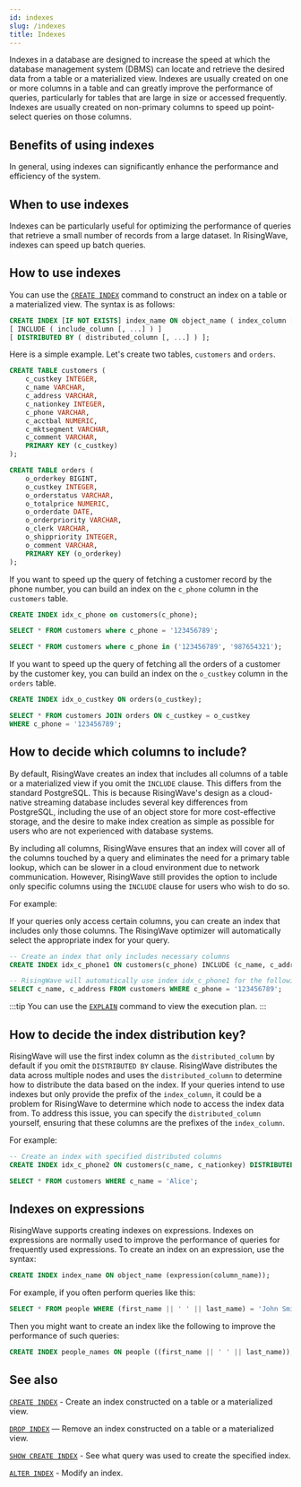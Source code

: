 ```yaml
---
id: indexes
slug: /indexes
title: Indexes
---
```

<head>
  <link rel="canonical" href="https://docs.risingwave.com/docs/current/indexes/" />
</head>

Indexes in a database are designed to increase the speed at which the database management system (DBMS) can locate and retrieve the desired data from a table or a materialized view. Indexes are usually created on one or more columns in a table and can greatly improve the performance of queries, particularly for tables that are large in size or accessed frequently. Indexes are usually created on non-primary columns to speed up point-select queries on those columns.

## Benefits of using indexes

In general, using indexes can significantly enhance the performance and efficiency of the system.

## When to use indexes

Indexes can be particularly useful for optimizing the performance of queries that retrieve a small number of records from a large dataset. In RisingWave, indexes can speed up batch queries.

## How to use indexes

You can use the [`CREATE INDEX`](/sql/commands/sql-create-index.md) command to construct an index on a table or a materialized view. The syntax is as follows:

```sql
CREATE INDEX [IF NOT EXISTS] index_name ON object_name ( index_column [ ASC | DESC ], [, ...] )
[ INCLUDE ( include_column [, ...] ) ]
[ DISTRIBUTED BY ( distributed_column [, ...] ) ];
```

Here is a simple example. Let's create two tables, `customers` and `orders`.

```sql
CREATE TABLE customers (
    c_custkey INTEGER,
    c_name VARCHAR,
    c_address VARCHAR,
    c_nationkey INTEGER,
    c_phone VARCHAR,
    c_acctbal NUMERIC,
    c_mktsegment VARCHAR,
    c_comment VARCHAR,
    PRIMARY KEY (c_custkey)
);

CREATE TABLE orders (
    o_orderkey BIGINT,
    o_custkey INTEGER,
    o_orderstatus VARCHAR,
    o_totalprice NUMERIC,
    o_orderdate DATE,
    o_orderpriority VARCHAR,
    o_clerk VARCHAR,
    o_shippriority INTEGER,
    o_comment VARCHAR,
    PRIMARY KEY (o_orderkey)
);
```

If you want to speed up the query of fetching a customer record by the phone number, you can build an index on the `c_phone` column in the `customers` table.

```sql
CREATE INDEX idx_c_phone on customers(c_phone);

SELECT * FROM customers where c_phone = '123456789';

SELECT * FROM customers where c_phone in ('123456789', '987654321');
```

If you want to speed up the query of fetching all the orders of a customer by the customer key, you can build an index on the `o_custkey` column in the `orders` table.

```sql
CREATE INDEX idx_o_custkey ON orders(o_custkey);

SELECT * FROM customers JOIN orders ON c_custkey = o_custkey 
WHERE c_phone = '123456789';
```

## How to decide which columns to include?

By default, RisingWave creates an index that includes all columns of a table or a materialized view if you omit the `INCLUDE` clause. This differs from the standard PostgreSQL. This is because RisingWave's design as a cloud-native streaming database includes several key differences from PostgreSQL, including the use of an object store for more cost-effective storage, and the desire to make index creation as simple as possible for users who are not experienced with database systems. 

By including all columns, RisingWave ensures that an index will cover all of the columns touched by a query and eliminates the need for a primary table lookup, which can be slower in a cloud environment due to network communication. However, RisingWave still provides the option to include only specific columns using the `INCLUDE` clause for users who wish to do so.

For example:

If your queries only access certain columns, you can create an index that includes only those columns. The RisingWave optimizer will automatically select the appropriate index for your query.

```sql
-- Create an index that only includes necessary columns
CREATE INDEX idx_c_phone1 ON customers(c_phone) INCLUDE (c_name, c_address);

-- RisingWave will automatically use index idx_c_phone1 for the following query since it only access the indexed columns.
SELECT c_name, c_address FROM customers WHERE c_phone = '123456789';
```

:::tip
You can use the [`EXPLAIN`](/sql/commands/sql-explain.md) command to view the execution plan.
:::

## How to decide the index distribution key?

RisingWave will use the first index column as the `distributed_column` by default if you omit the `DISTRIBUTED BY` clause. RisingWave distributes the data across multiple nodes and uses the `distributed_column` to determine how to distribute the data based on the index. If your queries intend to use indexes but only provide the prefix of the `index_column`, it could be a problem for RisingWave to determine which node to access the index data from. To address this issue, you can specify the `distributed_column` yourself, ensuring that these columns are the prefixes of the `index_column`.

For example:

```sql
-- Create an index with specified distributed columns
CREATE INDEX idx_c_phone2 ON customers(c_name, c_nationkey) DISTRIBUTED BY (c_name);

SELECT * FROM customers WHERE c_name = 'Alice';
```

<!--- original examples
The following statement creates an index on the `id` column in the `taxi_trips` table and includes the `distance` and `city` columns as non-key columns in the index.

```sql
CREATE INDEX id_index ON taxi_trips(id) INCLUDE (distance, city);
```

To see the indexes of a table, run the `DESCRIBE` statement. For example:

```sql
DESCRIBE taxi_trips;
```
```
   Name   |               Type                
----------+-----------------------------------
 id       | Int32
 distance | Float64
 city     | Varchar
 id_index | index(id) include(distance, city)
(4 rows)
```

The following statement creates an index on the `ad_id` column in the `ad_ctr_5min` materialized view:
```sql
CREATE INDEX ad_id_index ON ad_ctr_5min(ad_id);
```

Alternatively, you can create a materialized view to improve query performance:
```sql
CREATE MATERIALIZED VIEW ad_id_index_mv AS 
    SELECT ad_id FROM ad_ctr_5min
    ORDER BY ad_id;
```
-->
## Indexes on expressions

RisingWave supports creating indexes on expressions. Indexes on expressions are normally used to improve the performance of queries for frequently used expressions. To create an index on an expression, use the syntax:

```sql
CREATE INDEX index_name ON object_name (expression(column_name));
```

For example, if you often perform queries like this:

```sql
SELECT * FROM people WHERE (first_name || ' ' || last_name) = 'John Smith';
```

Then you might want to create an index like the following to improve the performance of such queries:

```sql
CREATE INDEX people_names ON people ((first_name || ' ' || last_name));
```

## See also


[`CREATE INDEX`](/sql/commands/sql-create-index.md) - Create an index constructed on a table or a materialized view.

[`DROP INDEX`](/sql/commands/sql-drop-index.md) — Remove an index constructed on a table or a materialized view.

[`SHOW CREATE INDEX`](/docs/sql/commands/sql-show-create-index.md) - See what query was used to create the specified index.

[`ALTER INDEX`](/docs/sql/commands/sql-alter-create-index.md) - Modify an index.